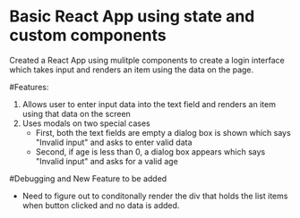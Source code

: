 # Basic React App using state and custom components

Created a React App using mulitple components to create a login interface which takes input and renders an item using the data on the page.

#Features:
1. Allows user to enter input data into the text field and renders an item using that data on the screen
2. Uses modals on two special cases 
      - First, both the text fields are empty a dialog box is shown which says "Invalid input" and asks to enter valid data 
      - Second, if age is less than 0, a dialog box appears which says "Invalid input" and asks for a valid age

#Debugging and New Feature to be added
   - Need to figure out to conditonally render the div that holds the list items when button clicked and no data is added.
